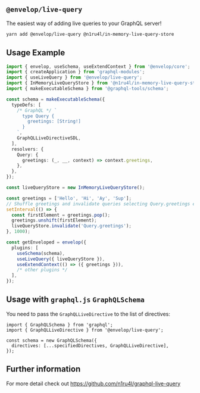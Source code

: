## `@envelop/live-query`

The easiest way of adding live queries to your GraphQL server!

```bash
yarn add @envelop/live-query @n1ru4l/in-memory-live-query-store
```

## Usage Example

```ts
import { envelop, useSchema, useExtendContext } from '@envelop/core';
import { createApplication } from 'graphql-modules';
import { useLiveQuery } from '@envelop/live-query';
import { InMemoryLiveQueryStore } from '@n1ru4l/in-memory-live-query-store';
import { makeExecutableSchema } from '@graphql-tools/schema';

const schema = makeExecutableSchema({
  typeDefs: [
    /* GraphQL */ `
      type Query {
        greetings: [String!]
      }
    `,
    GraphQLLiveDirectiveSDL,
  ],
  resolvers: {
    Query: {
      greetings: (_, __, context) => context.greetings,
    },
  },
});

const liveQueryStore = new InMemoryLiveQueryStore();

const greetings = ['Hello', 'Hi', 'Ay', 'Sup'];
// Shuffle greetings and invalidate queries selecting Query.greetings every second.
setInterval(() => {
  const firstElement = greetings.pop();
  greetings.unshift(firstElement);
  liveQueryStore.invalidate('Query.greetings');
}, 1000);

const getEnveloped = envelop({
  plugins: [
    useSchema(schema),
    useLiveQuery({ liveQueryStore }),
    useExtendContext(() => ({ greetings })),
    /* other plugins */
  ],
});
```

## Usage with `graphql.js` `GraphQLSchema`

You need to pass the `GraphQLLiveDirective` to the list of directives:

```tsx
import { GraphQLSchema } from 'graphql';
import { GraphQLLiveDirective } from '@envelop/live-query';

const schema = new GraphQLSchema({
  directives: [...specifiedDirectives, GraphQLLiveDirective],
});
```

## Further information

For more detail check out https://github.com/n1ru4l/graphql-live-query
